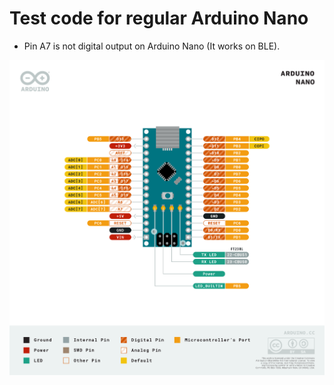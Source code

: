 # Test code for regular Arduino Nano

- Pin A7 is not digital output on Arduino Nano (It works on BLE).

![Arduino Nano Pina](../../doc/arduino-nano-pinout.png)

